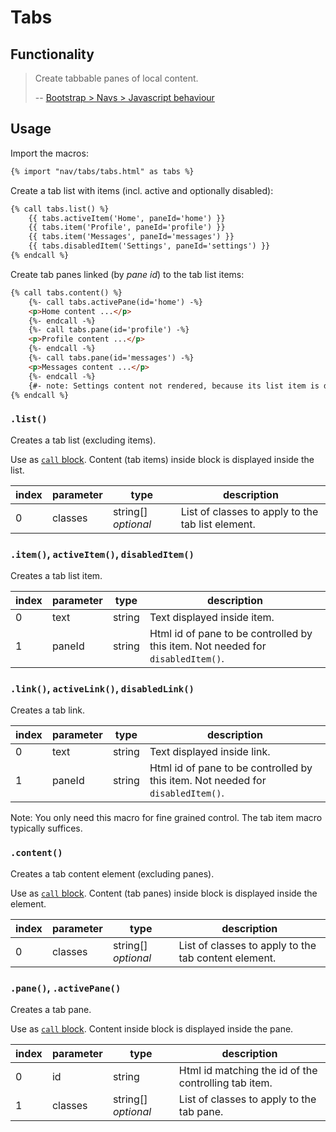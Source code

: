 # Tabs

## Functionality

> Create tabbable panes of local content.
>
> -- [Bootstrap > Navs > Javascript behaviour](http://v4-alpha.getbootstrap.com/components/navs/#javascript-behavior)

## Usage

Import the macros:

```html
{% import "nav/tabs/tabs.html" as tabs %}
```

Create a tab list with items (incl. active and optionally disabled):

```html
{% call tabs.list() %}
    {{ tabs.activeItem('Home', paneId='home') }}
    {{ tabs.item('Profile', paneId='profile') }}
    {{ tabs.item('Messages', paneId='messages') }}
    {{ tabs.disabledItem('Settings', paneId='settings') }}
{% endcall %}
```

Create tab panes linked (by *pane id*) to the tab list items:

```html
{% call tabs.content() %}
    {%- call tabs.activePane(id='home') -%}
    <p>Home content ...</p>
    {%- endcall -%}
    {%- call tabs.pane(id='profile') -%}
    <p>Profile content ...</p>
    {%- endcall -%}
    {%- call tabs.pane(id='messages') -%}
    <p>Messages content ...</p>
    {%- endcall -%}
    {#- note: Settings content not rendered, because its list item is disabled -#}
{% endcall %}
```

### `.list()`

Creates a tab list (excluding items).

Use as [`call` block](http://mozilla.github.io/nunjucks/templating.html#call).
Content (tab items) inside block is displayed inside the list.

index | parameter | type | description
--- | --- | --- | ---
0 | classes | string[] *optional* | List of classes to apply to the tab list element.

### `.item()`, `activeItem()`, `disabledItem()`

Creates a tab list item.

index | parameter | type | description
--- | --- | --- | ---
0 | text | string | Text displayed inside item.
1 | paneId | string | Html id of pane to be controlled by this item. Not needed for `disabledItem()`.

### `.link()`, `activeLink()`, `disabledLink()`

Creates a tab link.

index | parameter | type | description
--- | --- | --- | ---
0 | text | string | Text displayed inside link.
1 | paneId | string | Html id of pane to be controlled by this item. Not needed for `disabledItem()`.

Note: You only need this macro for fine grained control. The tab item macro typically suffices.

### `.content()`

Creates a tab content element (excluding panes).

Use as [`call` block](http://mozilla.github.io/nunjucks/templating.html#call).
Content (tab panes) inside block is displayed inside the element.

index | parameter | type | description
--- | --- | --- | ---
0 | classes | string[] *optional* | List of classes to apply to the tab content element.

### `.pane()`, `.activePane()`

Creates a tab pane.

Use as [`call` block](http://mozilla.github.io/nunjucks/templating.html#call).
Content inside block is displayed inside the pane.

index | parameter | type | description
--- | --- | --- | ---
0 | id | string | Html id matching the id of the controlling tab item.
1 | classes | string[] *optional* | List of classes to apply to the tab pane.

